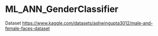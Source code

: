 # ML_ANN_GenderClassifier

Dataset 
https://www.kaggle.com/datasets/ashwingupta3012/male-and-female-faces-dataset
